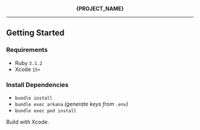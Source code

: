 <p align="center">
  <strong>{PROJECT_NAME}</strong>
</p>

---

## Getting Started

### Requirements

- Ruby `3.1.2`
- Xcode `15+`

### Install Dependencies

- `bundle install`
- `bundle exec arkana` _(generate keys from `.env`)_
- `bundle exec pod install`

Build with Xcode.
